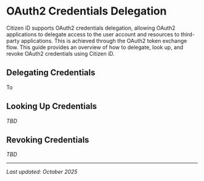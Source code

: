 # OAuth2 Credentials Delegation

Citizen iD supports OAuth2 credentials delegation, allowing OAuth2 applications to delegate access to the user account and resources to third-party applications.
This is achieved through the OAuth2 token exchange flow.
This guide provides an overview of how to delegate, look up, and revoke OAuth2 credentials using Citizen iD.

## Delegating Credentials

To

## Looking Up Credentials

_TBD_

## Revoking Credentials

_TBD_

---

*Last updated: October 2025*
